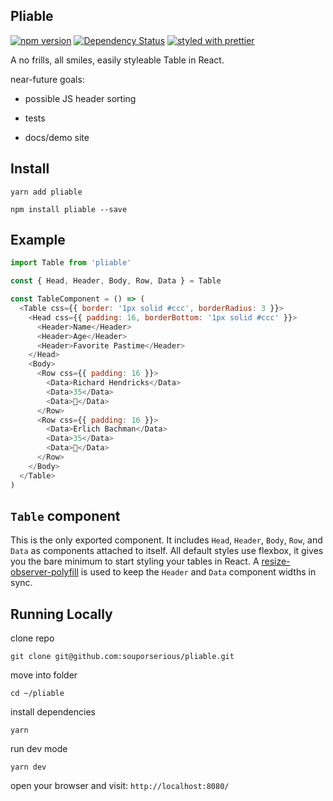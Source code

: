 ## Pliable

[![npm version](https://badge.fury.io/js/pliable.svg)](https://badge.fury.io/js/pliable)
[![Dependency Status](https://david-dm.org/souporserious/pliable.svg)](https://david-dm.org/souporserious/pliable)
[![styled with prettier](https://img.shields.io/badge/styled_with-prettier-ff69b4.svg)](https://github.com/prettier/prettier)

A no frills, all smiles, easily styleable Table in React.

near-future goals:

- possible JS header sorting

- tests

- docs/demo site

## Install

`yarn add pliable`

`npm install pliable --save`

## Example

```js
import Table from 'pliable'

const { Head, Header, Body, Row, Data } = Table

const TableComponent = () => (
  <Table css={{ border: '1px solid #ccc', borderRadius: 3 }}>
    <Head css={{ padding: 16, borderBottom: '1px solid #ccc' }}>
      <Header>Name</Header>
      <Header>Age</Header>
      <Header>Favorite Pastime</Header>
    </Head>
    <Body>
      <Row css={{ padding: 16 }}>
        <Data>Richard Hendricks</Data>
        <Data>35</Data>
        <Data>👾</Data>
      </Row>
      <Row css={{ padding: 16 }}>
        <Data>Erlich Bachman</Data>
        <Data>35</Data>
        <Data>🌳</Data>
      </Row>
    </Body>
  </Table>
)
```

## `Table` component

This is the only exported component. It includes `Head`, `Header`, `Body`, `Row`, and `Data` as components attached to itself. All default styles use flexbox, it gives you the bare minimum to start styling your tables in React. A [resize-observer-polyfill](https://github.com/que-etc/resize-observer-polyfill) is used to keep the `Header` and `Data` component widths in sync.


## Running Locally

clone repo

`git clone git@github.com:souporserious/pliable.git`

move into folder

`cd ~/pliable`

install dependencies

`yarn`

run dev mode

`yarn dev`

open your browser and visit: `http://localhost:8080/`
